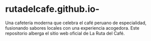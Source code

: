 # rutadelcafe.github.io-
Una cafetería moderna que celebra el café peruano de especialidad, fusionando sabores locales con una experiencia acogedora. Este repositorio alberga el sitio web oficial de La Ruta del Café.

